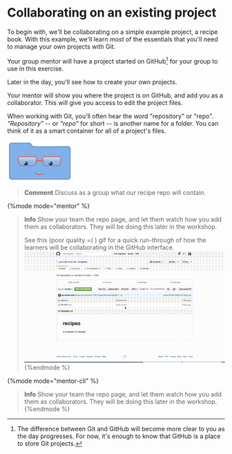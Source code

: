 # Collaborating on an existing project

To begin with, we'll be collaborating on a simple example project, a recipe book. With this example, we'll learn *most* of the essentials that you'll need to manage your own projects with Git.

Your group mentor will have a project started on GitHub[^1] for your group to use in this exercise.

Later in the day, you'll see how to create your own projects.

Your mentor will show you where the project is on GitHub, and add you as a collaborator. This will give you access to edit the project files.

When working with Git, you'll often hear the word "repository" or "repo".  *"Repository"* -- or *"repo"* for short -- is another name for a folder.  You can think of it as a smart container for all of a project's files.

![A smart folder](../assets/images/smart-folder.png)

> **Comment** Discuss as a group what our recipe repo will contain.

{%mode mode="mentor" %}
> **Info** Show your team the repo page, and let them watch how you add them as collaborators.  They will be doing this later in the workshop.
>
> See this (poor quality =( ) gif for a quick run-through of how the learners will be collaborating in the GitHub interface.
> ![Branching and everything!](../assets/images/gh-out.gif)
{%endmode %}

{%mode mode="mentor-cli" %}
> **Info** Show your team the repo page, and let them watch how you add them as collaborators.  They will be doing this later in the workshop.
{%endmode %}

[^1]: The difference between Git and GitHub will become more clear to you as the day progresses. For now, it's enough to know that GitHub is a place to store Git projects.
